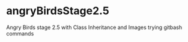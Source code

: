 # angryBirdsStage2.5
Angry Birds stage 2.5 with Class Inheritance and Images
trying gitbash commands